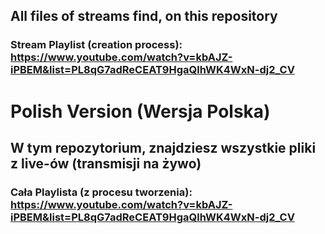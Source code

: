 ## All files of streams find, on this repository
### Stream Playlist (creation process): https://www.youtube.com/watch?v=kbAJZ-iPBEM&list=PL8qG7adReCEAT9HgaQlhWK4WxN-dj2_CV


# Polish Version (Wersja Polska)
## W tym repozytorium, znajdziesz wszystkie pliki z live-ów (transmisji na żywo)
### Cała Playlista (z procesu tworzenia): https://www.youtube.com/watch?v=kbAJZ-iPBEM&list=PL8qG7adReCEAT9HgaQlhWK4WxN-dj2_CV
